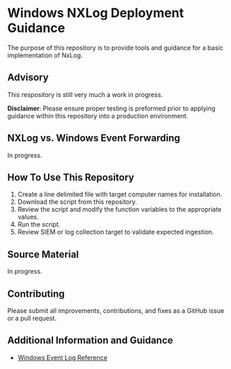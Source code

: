 # Windows NXLog Deployment Guidance
The purpose of this repository is to provide tools and guidance for a basic implementation of NxLog.

## Advisory

This respository is still very much a work in progress.

**Disclaimer**: Please ensure proper testing is preformed prior to applying guidance within this repository into a production environment.

## NXLog vs. Windows Event Forwarding

In progress.

## How To Use This Repository

1. Create a line delimited file with target computer names for installation.
2. Download the script from this repository.
3. Review the script and modify the function variables to the appropriate values.
4. Run the script.
5. Review SIEM or log collection target to validate expected ingestion.

## Source Material

In progress.

## Contributing

Please submit all improvements, contributions, and fixes as a GitHub issue or a pull request.


## Additional Information and Guidance

* [Windows Event Log Reference](https://docs.microsoft.com/en-us/windows/win32/wes/windows-event-log-reference?redirectedfrom=MSDN)
